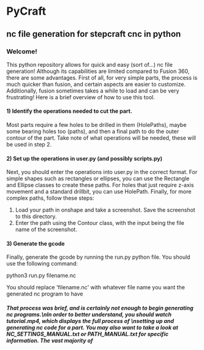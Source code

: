 # PyCraft
## nc file generation for stepcraft cnc in python


### Welcome!

This python repository allows for quick and easy (sort of...) nc file generation! Although its capabilities
are limited compared to Fusion 360, there are some advantages. First of all, for very simple parts, the process
is much quicker than fusion, and certain aspects are easier to customize. Additionally, fusion sometimes takes
a while to load and can be very frustrating! Here is a brief overview of how to use this tool.

#### 1) Identify the operations needed to cut the part.

Most parts require a few holes to be drilled in them (HolePaths), maybe some bearing holes too (paths), and then
a final path to do the outer contour of the part. Take note of what operations will be needed, these will be used in step 2.

#### 2) Set up the operations in user.py (and possibly scripts.py)

Next, you should enter the operations into user.py in the correct format. For simple shapes such as rectangles or ellipses,
you can use the Rectangle and Ellipse classes to create these paths. For holes that just require z-axis movement and a standard
drillbit, you can use HolePath. Finally, for more complex paths, follow these steps:
1) Load your path in onshape and take a screenshot. Save the screenshot to this directory.
2) Enter the path using the Contour class, with the input being the file name of the screenshot.

#### 3) Generate the gcode

Finally, generate the gcode by running the run.py python file. You should use the following command:

python3 run.py filename.nc

You should replace 'filename.nc' with whatever file name you want the generated nc program to have


##### That process was brief, and is certainly not enough to begin generating nc programs.\nIn order to better understand, you should watch tutorial.mp4, which displays the full process of \nsetting up and generating nc code for a part. You may also want to take a look at NC\_SETTINGS\_MANUAL.txt or PATH\_MANUAL.txt for specific information. The vast majority of 

